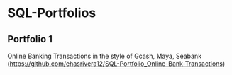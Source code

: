 # SQL-Portfolios

## Portfolio 1 
Online Banking Transactions in the style of Gcash, Maya, Seabank (https://github.com/ehasrivera12/SQL-Portfolio_Online-Bank-Transactions)
